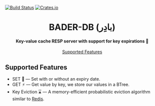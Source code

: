 [![Build Status](https://img.shields.io/github/actions/workflow/status/mahsayedsalem/bader-db/quickstart.yml?branch=main)](https://github.com/mahsayedsalem/bader-db/actions)
[![Crates.io](https://img.shields.io/crates/v/bader-db.svg)](https://crates.io/crates/bader-io)

<h1 align="center">
  BADER-DB (بادِر)
</h1>

<h4 align="center">Key-value cache RESP server with support for key expirations 🏪</h4>

<p align="center">
  <a href="#supported-features">Supported Features</a>
</p>

## Supported Features

* SET 🏪 — Set with or without an expiry date.
* GET ⚡ — Get value by key, we store our values in a BTree.
* Key Eviction ⌛ — A memory-efficient probabilistic eviction algorithm similar to [Redis](https://redis.io/commands/expire).
  
